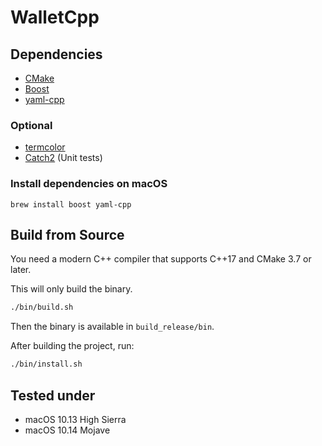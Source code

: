 # WalletCpp

## Dependencies

- [CMake](https://cmake.org/)
- [Boost](https://www.boost.org/)
- [yaml-cpp](https://github.com/jbeder/yaml-cpp)

### Optional

- [termcolor](https://github.com/ikalnytskyi/termcolor)
- [Catch2](https://github.com/catchorg/Catch2) (Unit tests)

### Install dependencies on macOS

```
brew install boost yaml-cpp
```

## Build from Source

You need a modern C++ compiler that supports C++17 and CMake 3.7 or later.

This will only build the binary.

```bash
./bin/build.sh
```

Then the binary is available in `build_release/bin`.

After building the project, run:

```bash
./bin/install.sh
```

## Tested under

- macOS 10.13 High Sierra
- macOS 10.14 Mojave
